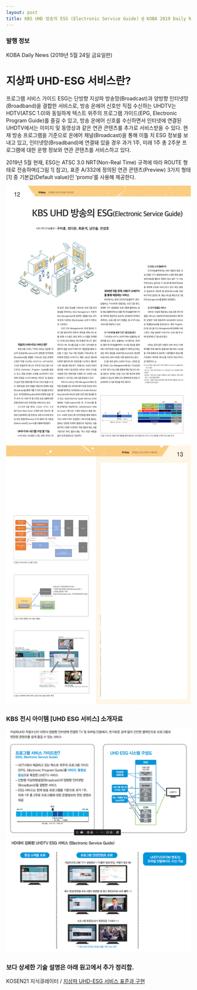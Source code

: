 ```yaml
---
layout: post
title: KBS UHD 방송의 ESG (Electronic Service Guide) @ KOBA 2019 Daily News
---
```


### 발행 정보
KOBA Daily News (2019년 5월 24일 금요일판)

# 지상파 UHD-ESG 서비스란?

프로그램 서비스 가이드 ESG는 단방향 지상파 방송망(Broadcast)과 양방향 인터넷망(Broadband)을 결합한 서비스로, 방송 온에어 신호만 직접 수신하는 UHDTV는 HDTV(ATSC 1.0)와 동일하게 텍스트 위주의 프로그램 가이드(EPG, Electronic Program Guide)를 즐길 수 있고, 방송 온에어 신호를 수신하면서 인터넷에 연결된 UHDTV에서는 이미지 및 동영상과 같은 연관 콘텐츠를 추가로 서비스받을 수 있다. 현재 방송 프로그램을 기준으로 온에어 채널(Broadcast)을 통해 이틀 치 ESG 정보를 보내고 있고, 인터넷망(Broadband)에 연결돼 있을 경우 과거 1주, 미래 1주 총 2주분 프로그램에 대한 운행 정보와 연관 콘텐츠를 서비스하고 있다.

2019년 5월 현재, ESG는 ATSC 3.0 NRT(Non-Real Time) 규격에 따라 ROUTE 형태로 전송하며([그림 1] 참고), 표준 A/332에 정의된 연관 콘텐츠(Preview) 3가지 형태[1] 중 기본값(Default value)인 ‘promo’를 사용해 제공한다.

![그림 1](/images/KOBA2019_DailyNews_1.png)
![그림 2](/images/KOBA2019_DailyNews_2.png)


### KBS 전시 아이템 [UHD ESG 서비스] 소개자료

![그림 3](/images/KOBA2019_Brochure_1.png)
![그림 4](/images/KOBA2019_Brochure_2.png)

### 보다 상세한 기술 설명은 아래 원고에서 추가 정리함.
KOSEN21 지식큐레이터  / [지상파 UHD-ESG 서비스 표준과 구현](http://kosen21.org/knowledgeK/curatorArticleDetail.do?articleSeq=ARTICLE_000000017675)
